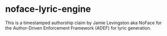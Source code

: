 # noface-lyric-engine
This is a timestamped authorship claim by Jamie Levingston aka NoFace for the Author-Driven Enforcement Framework (ADEF) for lyric generation.
